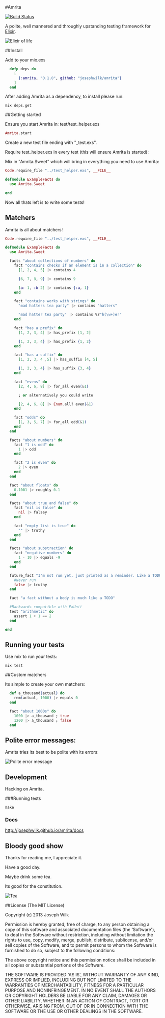 #Amrita

[![Build Status](https://travis-ci.org/josephwilk/amrita.png?branch=master)](https://travis-ci.org/josephwilk/amrita)

A polite, well mannered and throughly upstanding testing framework for [Elixir](http://elixir-lang.org/).

![Elixir of life](http://s9.postimg.org/uv0ubzjm7/elixir.jpg)

##Install

Add to your mix.exs

```elixir
  defp deps do
    [
      {:amrita, "0.1.0", github: "josephwilk/amrita"}
    ]
  end
```

After adding Amrita as a dependency, to install please run:

```console
mix deps.get
```

##Getting started

Ensure you start Amrita in: test/test_helper.exs
```elixir
Amrita.start
```

Create a new test file ending with "_test.exs".

Require  test_helper.exs in every test (this will ensure Amrita is started):

Mix in "Amrita.Sweet" which will bring in everything you need to use Amrita:

```elixir
Code.require_file "../test_helper.exs", __FILE__

defmodule ExampleFacts do
  use Amrita.Sweet

end
```

Now all thats left is to  write some tests!

## Matchers

Amrita is all about matchers!

```elixir
Code.require_file "../test_helper.exs", __FILE__

defmodule ExampleFacts do
  use Amrita.Sweet

  facts "about collections of numbers" do
    fact "contains checks if an element is in a collection" do
      [1, 2, 4, 5] |> contains 4

      {6, 7, 8, 9} |> contains 9

      [a: 1, :b 2] |> contains {:a, 1}
    end

    fact "contains works with strings" do
      "mad hatters tea party" |> contains "hatters"

      "mad hatter tea party" |> contains %r"h(\w+)er"
    end

    fact "has a prefix" do
      [1, 2, 3, 4] |> has_prefix [1, 2]

      {1, 2, 3, 4} |> has_prefix {1, 2}
    end

    fact "has a suffix" do
      [1, 2, 3, 4 ,5] |> has_suffix [4, 5]

      {1, 2, 3, 4} |> has_suffix {3, 4}
    end

    fact "evens" do
      [2, 4, 6, 8] |> for_all even(&1)

      ; or alternatively you could write

      [2, 4, 6, 8] |> Enum.all? even(&1)
    end

    fact "odds" do
      [1, 3, 5, 7] |> for_all odd(&1)
    end
  end

  facts "about numbers" do
    fact "1 is odd" do
      1 |> odd
    end

    fact "2 is even" do
      2 |> even
    end
  end

  fact "about floats" do
    0.1001 |> roughly 0.1
  end

  facts "about true and false" do
    fact "nil is false" do
      nil |> falsey
    end

    fact "empty list is true" do
      "" |> truthy
    end
  end

  facts "about substraction" do
    fact "negative numbers" do
      1 - 10 |> equals -9
    end
  end

  future_fact "I'm not run yet, just printed as a reminder. Like a TODO" do
    #Never run
    false |> truthy
  end

  fact "a fact without a body is much like a TODO"

  #Backwards compatible with ExUnit
  test "arithmetic" do
    assert 1 + 1 == 2
  end

end
```

## Running your tests

Use mix to run your tests:

```
mix test
```

##Custom matchers

Its simple to create your own matchers:

```elixir
  def a_thousand(actual) do
    rem(actual, 1000) |> equals 0
  end

  fact "about 1000s" do
    1000 |> a_thousand ; true
    1200 |> a_thousand ; false
  end
```

## Polite error messages:

Amrita tries its best to be polite with its errors:

![Polite error message](http://s24.postimg.org/vlj6epnmt/Screen_Shot_2013_06_01_at_22_12_16.png)

## Development

Hacking on Amrita.

###Running tests

```
make
```

### Docs

http://josephwilk.github.io/amrita/docs

## Bloody good show

Thanks for reading me, I appreciate it.

Have a good day.

Maybe drink some tea.

Its good for the constitution.

![Tea](http://s15.postimg.org/9dqs4g0wr/tea.png)

##License
(The MIT License)

Copyright (c) 2013 Joseph Wilk

Permission is hereby granted, free of charge, to any person obtaining
a copy of this software and associated documentation files (the
'Software'), to deal in the Software without restriction, including
without limitation the rights to use, copy, modify, merge, publish,
distribute, sublicense, and/or sell copies of the Software, and to
permit persons to whom the Software is furnished to do so, subject to
the following conditions:

The above copyright notice and this permission notice shall be
included in all copies or substantial portions of the Software.

THE SOFTWARE IS PROVIDED 'AS IS', WITHOUT WARRANTY OF ANY KIND,
EXPRESS OR IMPLIED, INCLUDING BUT NOT LIMITED TO THE WARRANTIES OF
MERCHANTABILITY, FITNESS FOR A PARTICULAR PURPOSE AND NONINFRINGEMENT.
IN NO EVENT SHALL THE AUTHORS OR COPYRIGHT HOLDERS BE LIABLE FOR ANY
CLAIM, DAMAGES OR OTHER LIABILITY, WHETHER IN AN ACTION OF CONTRACT,
TORT OR OTHERWISE, ARISING FROM, OUT OF OR IN CONNECTION WITH THE
SOFTWARE OR THE USE OR OTHER DEALINGS IN THE SOFTWARE.
